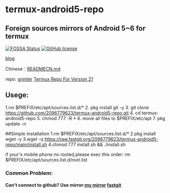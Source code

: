 # termux-android5-repo
## Foreign sources mirrors of Android 5~6 for termux
[![FOSSA Status](https://app.fossa.com/api/projects/git%2Bgithub.com%2F2096779623%2Ftermux-android5-repo.svg?type=large)](https://app.fossa.com/projects/git%2Bgithub.com%2F2096779623%2Ftermux-android5-repo?ref=badge_large)
[![GitHub license](https://img.shields.io/badge/license-MIT-brightgreen)](https://github.com/2096779623/termux-android5-repo/blob/main/LICENSE) 


[blog](https://blog.utermux.eu.org/ut/repoandroid5.html)



Chinese：[READMECN.md](https://github.com/2096779623/termux-android5-repo/blob/master/READMECN.md)



repo: [grimler](https://grimler.se/termux/)        [Termux Repo For Version 21](https://github.com/termux?q=21&type=&language=&sort=)


## Usege:

1.rm $PREFIX/etc/apt/sources.list.d/*
2. pkg install git -y
3. git clone https://github.com/2096779623/termux-android5-repo.git
4. cd termux-android5-repo
5. chmod 777 -R *
6. move all files to $PREFIX/etc/apt
7. pkg update -n

##Simple installation
1.rm $PREFIX/etc/apt/sources.list.d/*
2.pkg install wget -y
3.wget -q https://raw.fastgit.org/2096779623/termux-android5-repo/main/install.sh
4.chmod 777 install.sh && ./install.sh



if your's mobile phone no rooted,please exec this order:
rm $PREFIX/etc/apt/sources.list.d/root.list

### Common Problem:

#### Can't connect to github?  Use mirror:[my mirror](https://github.2096779623.workers.dev)  [fastgit](https://hub.fastgit.org)



